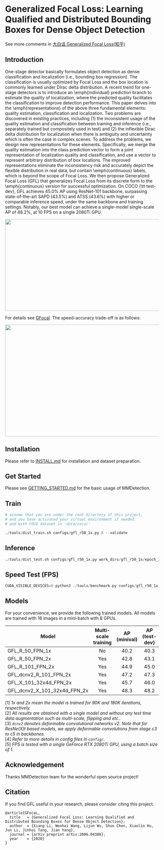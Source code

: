 # Generalized Focal Loss: Learning Qualified and Distributed Bounding Boxes for Dense Object Detection

See more comments in [大白话 Generalized Focal Loss(知乎)](https://zhuanlan.zhihu.com/p/147691786)

## Introduction

One-stage detector basically formulates object detection as dense classification and localization (i.e., bounding box regression). The classification is usually optimized by Focal Loss and the box location is commonly learned under Dirac delta distribution. A recent trend for one-stage detectors is to introduce an \emph{individual} prediction branch to estimate the quality of localization, where the predicted quality facilitates the classification to improve detection performance. This paper delves into the \emph{representations} of the above three fundamental elements: quality estimation, classification and localization. Two problems are discovered in existing practices, including (1) the inconsistent usage of the quality estimation and classification between training and inference (i.e., separately trained but compositely used in test) and (2) the inflexible Dirac delta distribution for localization when there is ambiguity and uncertainty which is often the case in complex scenes. To address the problems, we design new representations for these elements. Specifically, we merge the quality estimation into the class prediction vector to form a joint representation of localization quality and classification, and use a vector to represent arbitrary distribution of box locations. The improved representations eliminate the inconsistency risk and accurately depict the flexible distribution in real data, but contain \emph{continuous} labels, which is beyond the scope of Focal Loss. We then propose Generalized Focal Loss (GFL) that generalizes Focal Loss from its discrete form to the \emph{continuous} version for successful optimization. On COCO {\tt test-dev}, GFL achieves 45.0\% AP using ResNet-101 backbone, surpassing state-of-the-art SAPD (43.5\%) and ATSS (43.6\%) with higher or comparable inference speed, under the same backbone and training settings. Notably, our best model can achieve a single-model single-scale AP of 48.2\%, at 10 FPS on a single 2080Ti GPU.

<img src="https://github.com/implus/GFocal/blob/master/gfocal.png" width="1000" height="300" align="middle"/>

For details see [GFocal](https://arxiv.org/pdf/2006.04388.pdf). The speed-accuracy trade-off is as follows:

<img src="https://github.com/implus/GFocal/blob/master/sota_time_acc.jpg" width="541" height="365" align="middle"/>

## Installation

Please refer to [INSTALL.md](docs/INSTALL.md) for installation and dataset preparation.


## Get Started

Please see [GETTING_STARTED.md](docs/GETTING_STARTED.md) for the basic usage of MMDetection.


## Train

```python
# assume that you are under the root directory of this project,
# and you have activated your virtual environment if needed.
# and with COCO dataset in 'data/coco/'

./tools/dist_train.sh configs/gfl_r50_1x.py 8 --validate
```

## Inference

```python
./tools/dist_test.sh configs/gfl_r50_1x.py work_dirs/gfl_r50_1x/epoch_12.pth 8 --eval bbox
```

## Speed Test (FPS)

```python
CUDA_VISIBLE_DEVICES=0 python3 ./tools/benchmark.py configs/gfl_r50_1x.py work_dirs/gfl_r50_1x/epoch_12.pth
```

## Models

For your convenience, we provide the following trained models. All models are trained with 16 images in a mini-batch with 8 GPUs.

Model | Multi-scale training | AP (minival) | AP (test-dev) | FPS | Link
--- |:---:|:---:|:---:|:---:|:---:
GFL_R_50_FPN_1x              | No  | 40.2 | 40.3 | 19.4 | [Google](https://drive.google.com/file/d/184HAOoCl6j1-u0ad_lzmFFYQPY9nKxgy/view?usp=sharing)
GFL_R_50_FPN_2x              | Yes | 42.8 | 43.1 | 19.4 | [Google](https://drive.google.com/file/d/1j8doGQDi1w79Ffk4QuxX65y1A3fyraUe/view?usp=sharing)
GFL_R_101_FPN_2x             | Yes | 44.9 | 45.0 | 14.6 | [Google](https://drive.google.com/file/d/1vCYKVejsxO0Fj3CNtjYg_giq3aKmQ8gB/view?usp=sharing)
GFL_dcnv2_R_101_FPN_2x       | Yes | 47.2 | 47.3 | 12.7 | [Google](https://drive.google.com/file/d/1lJT5jj6mU29fLXHFRmMBIqKi-jZGSlSR/view?usp=sharing)
GFL_X_101_32x4d_FPN_2x       | Yes | 45.7 | 46.0 | 12.2 | [Google](https://drive.google.com/file/d/1VqlZKmwVYmmQzU1z-qOHiAlToG8wwIOL/view?usp=sharing)
GFL_dcnv2_X_101_32x4d_FPN_2x | Yes | 48.3 | 48.2 | 10.0 | [Google](https://drive.google.com/file/d/13W38rPTxvxwmQuDR2DIsTxvGrPhIOOOz/view?usp=sharing)

[1] *1x and 2x mean the model is trained for 90K and 180K iterations, respectively.* \
[2] *All results are obtained with a single model and without any test time data augmentation such as multi-scale, flipping and etc..* \
[3] *`dcnv2` denotes deformable convolutional networks v2. Note that for ResNe(X)t based models, we apply deformable convolutions from stage c3 to c5 in backbones.* \
[4] *Refer to more details in config files in `config/`.* \
[5] *FPS is tested with a single GeForce RTX 2080Ti GPU, using a batch size of 1.* 


## Acknowledgement

Thanks MMDetection team for the wonderful open source project!


## Citation

If you find GFL useful in your research, please consider citing this project.

```
@article{GFocaL,
  title   = {Generalized Focal Loss: Learning Qualified and Distributed Bounding Boxes for Dense Object Detection},
  author  = {Xiang Li, Wenhai Wang, Lijun Wu, Shuo Chen, Xiaolin Hu, Jun Li, Jinhui Tang, Jian Yang},
  journal = {arXiv preprint arXiv:2006.04388},
  year    = {2020}
}
```

